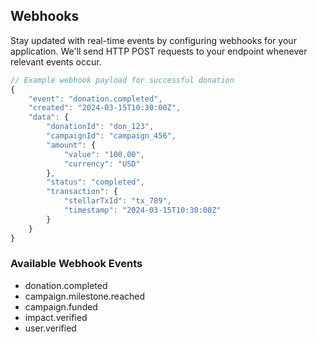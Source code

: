 ## Webhooks

Stay updated with real-time events by configuring webhooks for your application. We'll send HTTP POST requests to your endpoint whenever relevant events occur.

```javascript
// Example webhook payload for successful donation
{
    "event": "donation.completed",
    "created": "2024-03-15T10:30:00Z",
    "data": {
        "donationId": "don_123",
        "campaignId": "campaign_456",
        "amount": {
            "value": "100.00",
            "currency": "USD"
        },
        "status": "completed",
        "transaction": {
            "stellarTxId": "tx_789",
            "timestamp": "2024-03-15T10:30:00Z"
        }
    }
}
```

### Available Webhook Events
- donation.completed
- campaign.milestone.reached
- campaign.funded
- impact.verified
- user.verified


